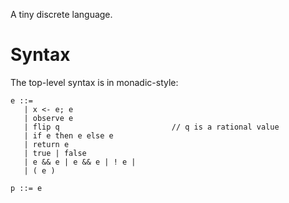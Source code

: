 A tiny discrete language.

# Syntax

The top-level syntax is in monadic-style:

```
e ::=
   | x <- e; e
   | observe e
   | flip q                         // q is a rational value
   | if e then e else e
   | return e
   | true | false
   | e && e | e && e | ! e |
   | ( e )

p ::= e
```

